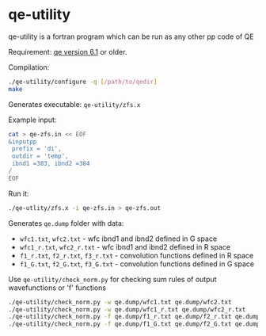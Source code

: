 qe-utility
======================

qe-utility is a fortran program which can be run as any other pp code of QE

Requirement: [qe version 6.1](https://github.com/QEF/q-e/releases/tag/qe-6.1.0) or older.

Compilation:
```bash
./qe-utility/configure -q [/path/to/qedir]
make
```

Generates executable: `qe-utility/zfs.x`

Example input:
```bash
cat > qe-zfs.in << EOF
&inputpp
 prefix = 'di',
 outdir = 'temp',
 ibnd1 =383, ibnd2 =384
/
EOF
```

Run it:
```bash
./qe-utlity/zfs.x -i qe-zfs.in > qe-zfs.out
```

Generates `qe.dump` folder with data:
* `wfc1.txt`, `wfc2.txt`                - wfc ibnd1 and ibnd2 defined in G space
* `wfc1_r.txt`, `wfc2_r.txt`            - wfc ibnd1 and ibnd2 defined in R space
* `f1_r.txt`, `f2_r.txt`, `f3_r.txt`    - convolution functions defined in R space
* `f1_G.txt`, `f2_G.txt`, `f3_G.txt`    - convolution functions defined in G space

Use `qe-utility/check_norm.py` for checking sum rules of output wavefunctions or 'f' functions
```bash
./qe-utility/check_norm.py -w qe.dump/wfc1.txt qe.dump/wfc2.txt
./qe-utility/check_norm.py -w qe.dump/wfc1_r.txt qe.dump/wfc2_r.txt
./qe-utility/check_norm.py -f qe.dump/f1_r.txt qe.dump/f2_r.txt qe.dump/f3_r.txt
./qe-utility/check_norm.py -f qe.dump/f1_G.txt qe.dump/f2_G.txt qe.dump/f3_G.txt
```
